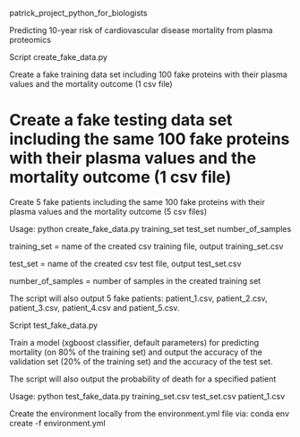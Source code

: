 patrick_project_python_for_biologists

Predicting 10-year risk of cardiovascular disease mortality from plasma proteomics

Script create_fake_data.py

Create a fake training data set including 100 fake proteins with their plasma values and the mortality outcome (1 csv file)

# Create a fake testing data set including the same 100 fake proteins with their plasma values and the mortality outcome (1 csv file)

Create 5 fake patients including the same 100 fake proteins with their plasma values and the mortality outcome (5 csv files)

Usage: python create_fake_data.py training_set test_set number_of_samples

training_set = name of the created csv training file, output training_set.csv

test_set = name of the created csv test file, output test_set.csv

number_of_samples = number of samples in the created training set

The script will also output 5 fake patients: patient_1.csv, patient_2.csv, patient_3.csv, patient_4.csv and patient_5.csv.

Script test_fake_data.py

Train a model (xgboost classifier, default parameters) for predicting mortality (on 80% of the training set) and output the accuracy of the validation set (20% of the training set) and the accuracy of the test set.

The script will also output the probability of death for a specified patient

Usage: python test_fake_data.py training_set.csv test_set.csv patient_1.csv


Create the environment locally from the environment.yml file via: conda env create -f environment.yml

